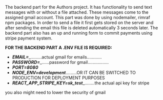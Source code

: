 The backend part for the Authors project. It has functionality to send text messages with or without a file attached. These messages come to the assigned gmail account. This part was done by using nodemailer, rimraf npm packages. In order to send a file it first gets stored on the server and after sending the email this file is deleted automatically 3 seconds later.
The backend part also has an up and running form to commit payments using stripe payment system. 

__FOR THE BACKEND PART A .ENV FILE IS REQUIRED:__

- ___EMAIL=____.........actual gmail for emails............
- ___PASSWORD=____......password for gmail.................
- ___PORT=8080___
- ___NODE_ENV=development___.........OR IT CAN BE SWITCHED TO PRODUCTION FOR DEPLOYMENT PURPOSES
- ___REACT_APP_STRIPE_KEY=sk_test____........the actual api key for stripe


you also might need to lower the security of gmail